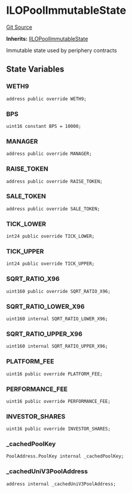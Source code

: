 # ILOPoolImmutableState
[Git Source](https://github.com/KYRDTeam/ilo-contracts/blob/9e42e9db28c24294412a28a8dafd05701a97c9bc/src/base/ILOPoolImmutableState.sol)

**Inherits:**
[IILOPoolImmutableState](/src/interfaces/IILOPoolImmutableState.sol/interface.IILOPoolImmutableState.md)

Immutable state used by periphery contracts


## State Variables
### WETH9

```solidity
address public override WETH9;
```


### BPS

```solidity
uint16 constant BPS = 10000;
```


### MANAGER

```solidity
address public override MANAGER;
```


### RAISE_TOKEN

```solidity
address public override RAISE_TOKEN;
```


### SALE_TOKEN

```solidity
address public override SALE_TOKEN;
```


### TICK_LOWER

```solidity
int24 public override TICK_LOWER;
```


### TICK_UPPER

```solidity
int24 public override TICK_UPPER;
```


### SQRT_RATIO_X96

```solidity
uint160 public override SQRT_RATIO_X96;
```


### SQRT_RATIO_LOWER_X96

```solidity
uint160 internal SQRT_RATIO_LOWER_X96;
```


### SQRT_RATIO_UPPER_X96

```solidity
uint160 internal SQRT_RATIO_UPPER_X96;
```


### PLATFORM_FEE

```solidity
uint16 public override PLATFORM_FEE;
```


### PERFORMANCE_FEE

```solidity
uint16 public override PERFORMANCE_FEE;
```


### INVESTOR_SHARES

```solidity
uint16 public override INVESTOR_SHARES;
```


### _cachedPoolKey

```solidity
PoolAddress.PoolKey internal _cachedPoolKey;
```


### _cachedUniV3PoolAddress

```solidity
address internal _cachedUniV3PoolAddress;
```


